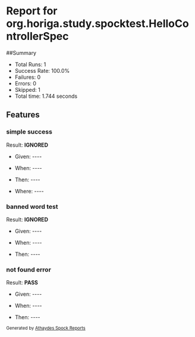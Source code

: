 # Report for org.horiga.study.spocktest.HelloControllerSpec

##Summary

* Total Runs: 1
* Success Rate: 100.0%
* Failures: 0
* Errors:   0
* Skipped:  1
* Total time: 1.744 seconds



## Features

### simple success

Result: **IGNORED**

* Given: ----

* When: ----

* Then: ----

* Where: ----

### banned word test

Result: **IGNORED**

* Given: ----

* When: ----

* Then: ----

### not found error

Result: **PASS**

* Given: ----

* When: ----

* Then: ----


<small>Generated by <a href="https://github.com/renatoathaydes/spock-reports">Athaydes Spock Reports</a></small>